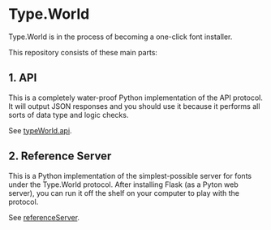 # Type.World


Type.World is in the process of becoming a one-click font installer. 

This repository consists of these main parts:

## 1. API

This is a completely water-proof Python implementation of the API protocol. It will output JSON responses and you should use it because it performs all sorts of data type and logic checks.

See [typeWorld.api](Lib/typeWorld/api).

## 2. Reference Server

This is a Python implementation of the simplest-possible server for fonts under the Type.World protocol. After installing Flask (as a Pyton web server), you can run it off the shelf on your computer to play with the protocol.

See [referenceServer](Lib/typeWorld/referenceServer).